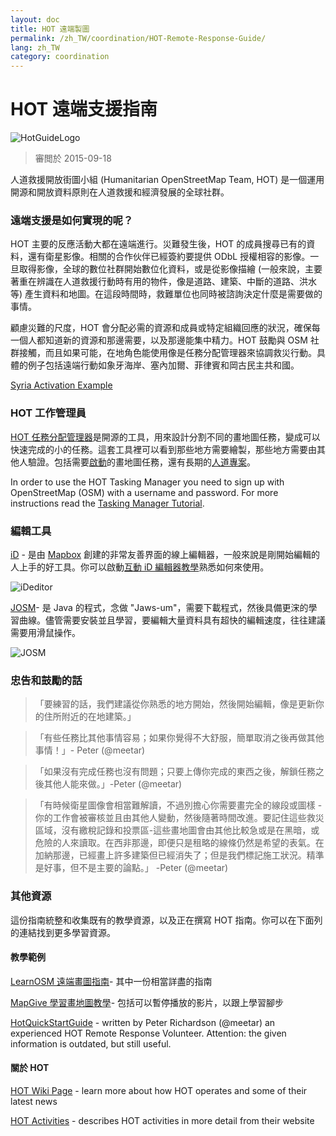 ```yaml
---
layout: doc
title: HOT 遠端製圖  
permalink: /zh_TW/coordination/HOT-Remote-Response-Guide/ 
lang: zh_TW
category: coordination
---
```


# HOT 遠端支援指南   

![HotGuideLogo](/images/hot-logo.png)  

> 審閲於 2015-09-18  

人道救援開放街圖小組 (Humanitarian OpenStreetMap Team, HOT) 是一個運用開源和開放資料原則在人道救援和經濟發展的全球社群。  

### 遠端支援是如何實現的呢？ 

HOT 主要的反應活動大都在遠端進行。災難發生後，HOT 的成員搜尋已有的資料，還有衛星影像。相關的合作伙伴已經簽約要提供 ODbL 授權相容的影像。一旦取得影像，全球的數位社群開始數位化資料，或是從影像描繪 (一般來說，主要著重在辨識在人道救援行動時有用的物件，像是道路、建築、中斷的道路、洪水等) 產生資料和地圖。在這段時間時，救難單位也同時被諮詢決定什麼是需要做的事情。  

顧慮災難的尺度，HOT 會分配必需的資源和成員或特定組織回應的狀況，確保每一個人都知道新的資源和那邊需要，以及那邊能集中精力。HOT 鼓勵與 OSM 社群接觸，而且如果可能，在地角色能使用像是任務分配管理器來協調救災行動。具體的例子包括遠端行動如象牙海岸、塞內加爾、菲律賓和岡古民主共和國。  

[Syria Activation Example](http://hot.openstreetmap.org/updates/2013-01-28_syria_activation)  

### HOT 工作管理員 

[HOT 任務分配管理器](http://tasks.hotosm.org/)是開源的工具，用來設計分割不同的畫地圖任務，變成可以快速完成的小的任務。這套工具裡可以看到那些地方需要繪製，那些地方需要由其他人驗證。包括需要[啟動](http://wiki.openstreetmap.org/wiki/HOT_activation)的畫地圖任務，還有長期的[人道專案](http://hot.openstreetmap.org/projects)。  

In order to use the HOT Tasking Manager you need to sign up with OpenStreetMap (OSM) with a username and password. For more instructions read the [Tasking Manager Tutorial](/en/coordination/tm-user/).  


### 編輯工具 

[iD](http://learnosm.org/zh_TW/beginner/id-editor/) - 是由 [Mapbox](www.mapbox.com)  創建的非常友善界面的線上編輯器，一般來說是剛開始編輯的人上手的好工具。你可以啟動[互動 iD 編輯器教學](http://ideditor.com/)熟悉如何來使用。  

![iDeditor](https://blog.openstreetmap.org/wp-content/uploads/2013/08/id-editor-sotm-us-2013-venue-screenshot.png)  


[JOSM](https://josm.openstreetmap.de/)- 是 Java 的程式，念做 "Jaws-um"，需要下載程式，然後具備更浨的學習曲線。儘管需要安裝並且學習，要編輯大量資料具有超快的編輯速度，往往建議需要用滑鼠操作。  

![JOSM](https://njgeo.org/wp-content/uploads/2010/07/josm_osm_editor.png)  

### 忠告和鼓勵的話

> 「要練習的話，我們建議從你熟悉的地方開始，然後開始編輯，像是更新你的住所附近的在地建築。」

> 「有些任務比其他事情容易；如果你覺得不大舒服，簡單取消之後再做其他事情！」- Peter (@meetar)

> 「如果沒有完成任務也沒有問題；只要上傳你完成的東西之後，解鎖任務之後其他人能來做。」-Peter (@meetar)

> 「有時候衛星圖像會相當難解讀，不過別擔心你需要畫完全的線段或圖樣 - 你的工作會被審核並且由其他人變動，然後隨著時間改進。要記住這些救災區域，沒有繳稅記錄和投票區-這些畫地圖會由其他比較急或是在黑暗，或危險的人來讀取。在西非那邊，即便只是租略的線條仍然是希望的表氣。在加納那邊，已經畫上許多建築但已經消失了；但是我們標記施工狀況。精準是好事，但不是主要的論點。」 -Peter (@meetar)

### 其他資源 

這份指南統整和收集既有的教學資源，以及正在撰寫 HOT 指南。你可以在下面列的連結找到更多學習資源。  

#### 教學範例

[LearnOSM 遠端畫圖指南](http://learnosm.org/zh_TW/coordination/remote/)- 其中一份相當詳盡的指南  

[MapGive 學習畫地圖教學](http://mapgive.state.gov/learn-to-map/)- 包括可以暫停播放的影片，以跟上學習腳步  

[HotQuickStartGuide](https://gist.github.com/meetar/b9929dfec129d1d7f5f2) - written by Peter Richardson (@meetar) an experienced HOT Remote Response Volunteer. Attention: the given information is outdated, but still useful. 

#### 關於 HOT 

[HOT Wiki Page](http://wiki.openstreetmap.org/wiki/Humanitarian_OSM_Team) -  learn more about how HOT operates and some of their latest news  

[HOT Activities](https://www.hotosm.org/what-we-do) - describes HOT activities in more detail from their website  